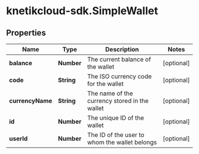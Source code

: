 # knetikcloud-sdk.SimpleWallet

## Properties
Name | Type | Description | Notes
------------ | ------------- | ------------- | -------------
**balance** | **Number** | The current balance of the wallet | [optional] 
**code** | **String** | The ISO currency code for the wallet | [optional] 
**currencyName** | **String** | The name of the currency stored in the wallet | [optional] 
**id** | **Number** | The unique ID of the wallet | [optional] 
**userId** | **Number** | The ID of the user to whom the wallet belongs | [optional] 


